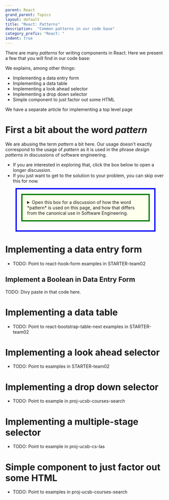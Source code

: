 ```yaml
---
parent: React
grand_parent: Topics
layout: default
title: "React: Patterns"
description:  "Common patterns in our code base"
category_prefix: "React: "
indent: true
---
```


<style>


summary { 
   border: 4px solid green;
   padding: 1em;
   background-color: #ffe;
   margin-bottom: 1em;
}

details { 
  margin-top: 1em;
  margin-bottom: 1em;
  margin-left: auto;
  margin-right: auto;
  width: 80%;
  border: 4px solid blue;
  padding: 1em;
}


</style>

There are many *patterns* for writing components in React.   Here we present a few that you will find in our
code base:

We explains, among other things:
* Implementing a data entry form
* Implementing a data table
* Implementing a look ahead selector
* Implementing a drop down selector
* Simple component to just factor out some HTML

We have a separate article for implementing a top level page

# First a bit about the word *pattern*

We are abusing the term *pattern* a bit here.  Our usage doesn't exactly correspond to the usage of *pattern*
as it is used in the phrase *design patterns* in discussions of software engineering.

* If you are interested in exploring that, click the box below to open a longer discussion.  
* If you just want to get to the solution to your problem, you can skip over this for now.

<details>
<summary>
Open this box for a discussion of how the word *pattern* is used on this page, 
and how that differs from the canonical use in Software Engineering.
</summary>

According to Wikipedia, in Software Engineering, a *pattern* is:

> ...a general, reusable solution to a commonly occurring problem within a given context in software design. 
> It is not a finished design that can be transformed directly into source or machine code. 
> Rather, it is a description or template for how to solve a problem that can be used 
> in many different situations. Design patterns are formalized best practices that the programmer
>  can use to solve common problems when designing an application or system.

Examples of *design patterns* in Software Engineering include:
* Visitor Pattern
* Model-View-Controller Pattern
* Decorator Pattern
* Facade Pattern
* etc.

What we describe here doesn't correspond precisely to this formal definition of software design *pattern*, though it
does share some things in common:
* We do describe "commonly occuring problems" that occur in a given context (namely our Spring/React architecture)
* We do present examples of how to approach those problems, including sample code.

What this does *not* have in common with the usual accepted definition of pattern:
* Traditionally, patterns are usually described at a very high level of abstraction.  That's not what we do here.
* Instead, we provide specific examples of code to solve an instance of the problem, along with general advice of
  how to adapt the solution to your specific needs.
* Typically by the time something gets the name *design pattern*, it has been:
  - observed "in the wild" in many projects
  - has been implemented in multiple programming languages
  - is understood to be a "good practice", i.e. it has particular known advantages (and possibly pitfalls as well.)

</details>

# Implementing a data entry form

* TODO: Point to react-hook-form examples in STARTER-team02

## Implement a Boolean in Data Entry Form

TODO: Divy paste in that code here.

# Implementing a data table

* TODO: Point to react-bootstrap-table-next examples in STARTER-team02

# Implementing a look ahead selector

* TODO: Point to examples in STARTER-team02

# Implementing a drop down selector

* TODO: Point to example in proj-ucsb-courses-search

# Implementing a multiple-stage selector

* TODO: Point to example in proj-ucsb-cs-las

# Simple component to just factor out some HTML

* TODO: Point to examples in proj-ucsb-courses-search



